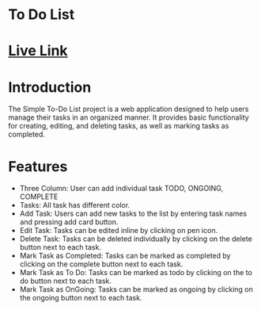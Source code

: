 # To Do List

# [Live Link](https://longing-underwear.surge.sh/)

# Introduction

The Simple To-Do List project is a web application designed to help users manage their tasks in an organized manner. It provides basic functionality for creating, editing, and deleting tasks, as well as marking tasks as completed.

# Features

- Three Column: User can add individual task TODO, ONGOING, COMPLETE
- Tasks: All task has different color.
- Add Task: Users can add new tasks to the list by entering task names and pressing add card button.
- Edit Task: Tasks can be edited inline by clicking on pen icon.
- Delete Task: Tasks can be deleted individually by clicking on the delete button next to each task.
- Mark Task as Completed: Tasks can be marked as completed by clicking on the complete button next to each task.
- Mark Task as To Do: Tasks can be marked as todo by clicking on the to do button next to each task.
- Mark Task as OnGoing: Tasks can be marked as ongoing by clicking on the ongoing button next to each task.